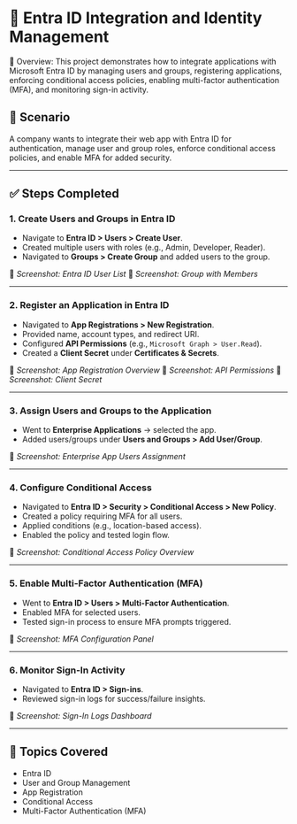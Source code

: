 # 🔐 Entra ID Integration and Identity Management
🧠 Overview: This project demonstrates how to integrate applications with Microsoft Entra ID by managing users and groups, registering applications, enforcing conditional access policies, enabling multi-factor authentication (MFA), and monitoring sign-in activity.


## 💼 Scenario

A company wants to integrate their web app with Entra ID for authentication, manage user and group roles, enforce conditional access policies, and enable MFA for added security.

---

## ✅ Steps Completed

### 1. Create Users and Groups in Entra ID

* Navigate to **Entra ID > Users > Create User**.
* Created multiple users with roles (e.g., Admin, Developer, Reader).
* Navigated to **Groups > Create Group** and added users to the group.

📸 *Screenshot: Entra ID User List*
📸 *Screenshot: Group with Members*

---

### 2. Register an Application in Entra ID

* Navigated to **App Registrations > New Registration**.
* Provided name, account types, and redirect URI.
* Configured **API Permissions** (e.g., `Microsoft Graph > User.Read`).
* Created a **Client Secret** under **Certificates & Secrets**.

📸 *Screenshot: App Registration Overview*
📸 *Screenshot: API Permissions*
📸 *Screenshot: Client Secret*

---

### 3. Assign Users and Groups to the Application

* Went to **Enterprise Applications** → selected the app.
* Added users/groups under **Users and Groups > Add User/Group**.

📸 *Screenshot: Enterprise App Users Assignment*

---

### 4. Configure Conditional Access

* Navigated to **Entra ID > Security > Conditional Access > New Policy**.
* Created a policy requiring MFA for all users.
* Applied conditions (e.g., location-based access).
* Enabled the policy and tested login flow.

📸 *Screenshot: Conditional Access Policy Overview*

---

### 5. Enable Multi-Factor Authentication (MFA)

* Went to **Entra ID > Users > Multi-Factor Authentication**.
* Enabled MFA for selected users.
* Tested sign-in process to ensure MFA prompts triggered.

📸 *Screenshot: MFA Configuration Panel*

---

### 6. Monitor Sign-In Activity

* Navigated to **Entra ID > Sign-ins**.
* Reviewed sign-in logs for success/failure insights.

📸 *Screenshot: Sign-In Logs Dashboard*

---

## 📘 Topics Covered

* Entra ID
* User and Group Management
* App Registration
* Conditional Access
* Multi-Factor Authentication (MFA)
